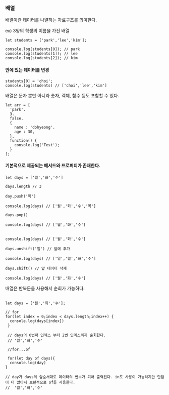 ### 배열

배열이란 데이터를 나열하는 자료구조를 의미한다.

ex) 3먕의 학생의 이름을 가진 배열

```JS
let studemts = ['park','lee','kim'];

console.log(students[0]); // park
console.log(students[1]); // lee
console.log(students[2]); // kim

```

#### 안에 있는 데이터를 변경

```JS
students[0] = 'choi';
console.log(students) // ['choi','lee','kim']
```

배열은 문자 뿐만 아니라 숫자, 객체, 함수 등도 포함할 수 있다.

```JS
let arr = [
  'park'.
  3.
  false.
  {
    name : 'dohyeong'.
    age : 30,
  },
  function() {
    console.log('Test');
  }
];
```

#### 기본적으로 제공되는 메서드와 프로퍼티가 존재한다.

```JS
let days = ['월','화','수']

days.length // 3

day.push('목')

console.log(days) // ['월','화','수','목']

days.pop()

console.log(days) // ['월','화','수']


console.log(days) // ['월','화','수']

days.unshift('일') // 앞에 추가

console.log(days) // ['일','월','화','수']

days.shift() // 앞 데이터 삭제

console.log(days) // ['월','화','수']

```

배열은 반복문을 사용해서 순회가 가능하다.

```JS

let days = ['월','화','수'];

// for
for(let index = 0;index < days.length;index++) {
  console.log(days[index])
 }
 
 // days의 0번째 인덱스 부터 2번 인덱스까지 순회한다.
 // '월','화','수'
 
 //for...of
 
 for(let day of days){
  console.log(day)
}

// day가 days의 앞순서대로 데이터의 변수가 되어 출력된다. in도 사용이 가능하지만 단점이 더 많아서 보편적으로 of를 사용한다.
//  '월','화','수'
```
